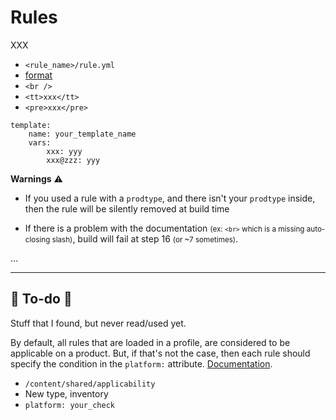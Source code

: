 # Rules

<div class="row row-cols-md-2"><div>

XXX

* `<rule_name>/rule.yml`
* [format](https://complianceascode.readthedocs.io/en/latest/manual/developer/06_contributing_with_content.html#rules)
* `<br />`
* `<tt>xxx</tt>`
* `<pre>xxx</pre>`

```yaml!
template:
    name: your_template_name
    vars:
        xxx: yyy
        xxx@zzz: yyy
```
</div><div>

**Warnings** ⚠️

* If you used a rule with a `prodtype`, and there isn't your `prodtype` inside, then the rule will be silently removed at build time

* If there is a problem with the documentation <small>(ex: `<br>` which is a missing auto-closing slash)</small>, build will fail at step 16 <small>(or ~7 sometimes)</small>.

...
</div></div>

<hr class="sep-both">

## 👻 To-do 👻

Stuff that I found, but never read/used yet.

<div class="row row-cols-md-2"><div>

By default, all rules that are loaded in a profile, are considered to be applicable on a product. But, if that's not the case, then each rule should specify the condition in the `platform:` attribute. [Documentation](https://complianceascode.readthedocs.io/en/latest/manual/developer/06_contributing_with_content.html#applicability-by-cpe).

* `/content/shared/applicability`
* New type, inventory
* `platform: your_check`
</div><div>


</div></div>